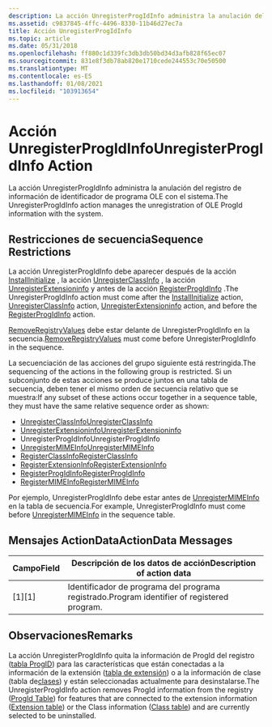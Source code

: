 ```yaml
---
description: La acción UnregisterProgIdInfo administra la anulación del registro de información de identificador de programa OLE con el sistema.
ms.assetid: c9837845-4ffc-4496-8330-11b46d27ec7a
title: Acción UnregisterProgIdInfo
ms.topic: article
ms.date: 05/31/2018
ms.openlocfilehash: ff880c1d339fc3db3db50bd34d3afb828f65ec07
ms.sourcegitcommit: 831e8f3db78ab820e1710cede244553c70e50500
ms.translationtype: MT
ms.contentlocale: es-ES
ms.lasthandoff: 01/08/2021
ms.locfileid: "103913654"
---
```

# <a name="unregisterprogidinfo-action"></a><span data-ttu-id="42744-103">Acción UnregisterProgIdInfo</span><span class="sxs-lookup"><span data-stu-id="42744-103">UnregisterProgIdInfo Action</span></span>

<span data-ttu-id="42744-104">La acción UnregisterProgIdInfo administra la anulación del registro de información de identificador de programa OLE con el sistema.</span><span class="sxs-lookup"><span data-stu-id="42744-104">The UnregisterProgIdInfo action manages the unregistration of OLE ProgId information with the system.</span></span>

## <a name="sequence-restrictions"></a><span data-ttu-id="42744-105">Restricciones de secuencia</span><span class="sxs-lookup"><span data-stu-id="42744-105">Sequence Restrictions</span></span>

<span data-ttu-id="42744-106">La acción UnregisterProgIdInfo debe aparecer después de la acción [InstallInitialize](installinitialize-action.md) , la acción [UnregisterClassInfo](unregisterclassinfo-action.md) , la acción [UnregisterExtensioninfo](unregisterextensioninfo-action.md) y antes de la acción [RegisterProgIdInfo](registerprogidinfo-action.md) .</span><span class="sxs-lookup"><span data-stu-id="42744-106">The UnregisterProgIdInfo action must come after the [InstallInitialize](installinitialize-action.md) action, [UnregisterClassInfo](unregisterclassinfo-action.md) action, [UnregisterExtensioninfo](unregisterextensioninfo-action.md) action, and before the [RegisterProgIdInfo](registerprogidinfo-action.md) action.</span></span>

<span data-ttu-id="42744-107">[RemoveRegistryValues](removeregistryvalues-action.md) debe estar delante de UnregisterProgIdInfo en la secuencia.</span><span class="sxs-lookup"><span data-stu-id="42744-107">[RemoveRegistryValues](removeregistryvalues-action.md) must come before UnregisterProgIdInfo in the sequence.</span></span>

<span data-ttu-id="42744-108">La secuenciación de las acciones del grupo siguiente está restringida.</span><span class="sxs-lookup"><span data-stu-id="42744-108">The sequencing of the actions in the following group is restricted.</span></span> <span data-ttu-id="42744-109">Si un subconjunto de estas acciones se produce juntos en una tabla de secuencia, deben tener el mismo orden de secuencia relativo que se muestra:</span><span class="sxs-lookup"><span data-stu-id="42744-109">If any subset of these actions occur together in a sequence table, they must have the same relative sequence order as shown:</span></span>

-   [<span data-ttu-id="42744-110">UnregisterClassInfo</span><span class="sxs-lookup"><span data-stu-id="42744-110">UnregisterClassInfo</span></span>](unregisterclassinfo-action.md)
-   [<span data-ttu-id="42744-111">UnregisterExtensioninfo</span><span class="sxs-lookup"><span data-stu-id="42744-111">UnregisterExtensioninfo</span></span>](unregisterextensioninfo-action.md)
-   <span data-ttu-id="42744-112">UnregisterProgIdInfo</span><span class="sxs-lookup"><span data-stu-id="42744-112">UnregisterProgIdInfo</span></span>
-   [<span data-ttu-id="42744-113">UnregisterMIMEInfo</span><span class="sxs-lookup"><span data-stu-id="42744-113">UnregisterMIMEInfo</span></span>](unregistermimeinfo-action.md)
-   [<span data-ttu-id="42744-114">RegisterClassInfo</span><span class="sxs-lookup"><span data-stu-id="42744-114">RegisterClassInfo</span></span>](registerclassinfo-action.md)
-   [<span data-ttu-id="42744-115">RegisterExtensionInfo</span><span class="sxs-lookup"><span data-stu-id="42744-115">RegisterExtensionInfo</span></span>](registerextensioninfo-action.md)
-   [<span data-ttu-id="42744-116">RegisterProgIdInfo</span><span class="sxs-lookup"><span data-stu-id="42744-116">RegisterProgIdInfo</span></span>](registerprogidinfo-action.md)
-   [<span data-ttu-id="42744-117">RegisterMIMEInfo</span><span class="sxs-lookup"><span data-stu-id="42744-117">RegisterMIMEInfo</span></span>](registermimeinfo-action.md)

<span data-ttu-id="42744-118">Por ejemplo, UnregisterProgIdInfo debe estar antes de [UnregisterMIMEInfo](unregistermimeinfo-action.md) en la tabla de secuencia.</span><span class="sxs-lookup"><span data-stu-id="42744-118">For example, UnregisterProgIdInfo must come before [UnregisterMIMEInfo](unregistermimeinfo-action.md) in the sequence table.</span></span>

## <a name="actiondata-messages"></a><span data-ttu-id="42744-119">Mensajes ActionData</span><span class="sxs-lookup"><span data-stu-id="42744-119">ActionData Messages</span></span>



| <span data-ttu-id="42744-120">Campo</span><span class="sxs-lookup"><span data-stu-id="42744-120">Field</span></span> | <span data-ttu-id="42744-121">Descripción de los datos de acción</span><span class="sxs-lookup"><span data-stu-id="42744-121">Description of action data</span></span>                |
|-------|-------------------------------------------|
| <span data-ttu-id="42744-122">\[1\]</span><span class="sxs-lookup"><span data-stu-id="42744-122">\[1\]</span></span> | <span data-ttu-id="42744-123">Identificador de programa del programa registrado.</span><span class="sxs-lookup"><span data-stu-id="42744-123">Program identifier of registered program.</span></span> |



 

## <a name="remarks"></a><span data-ttu-id="42744-124">Observaciones</span><span class="sxs-lookup"><span data-stu-id="42744-124">Remarks</span></span>

<span data-ttu-id="42744-125">La acción UnregisterProgIdInfo quita la información de ProgId del registro ([tabla ProgID](progid-table.md)) para las características que están conectadas a la información de la extensión ([tabla de extensión](extension-table.md)) o a la información de clase (tabla de[clases](class-table.md)) y están seleccionadas actualmente para desinstalarse.</span><span class="sxs-lookup"><span data-stu-id="42744-125">The UnregisterProgIdInfo action removes ProgId information from the registry ([ProgId Table](progid-table.md)) for features that are connected to the extension information ([Extension table](extension-table.md)) or the Class information ([Class table](class-table.md)) and are currently selected to be uninstalled.</span></span>

 

 



